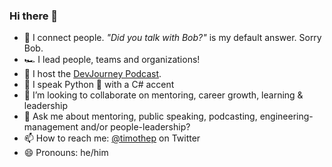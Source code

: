 ### Hi there 👋

<!--
**Timothep/Timothep** is a ✨ _special_ ✨ repository because its `README.md` (this file) appears on your GitHub profile.

Here are some ideas to get you started:
-->

- 🔭 I connect people. _"Did you talk with Bob?"_ is my default answer. Sorry Bob.
- 🏎 I lead people, teams and organizations!
- 🎤 I host the [DevJourney Podcast](https://devjourney.info).
- 🌱 I speak Python 🐍 with a C# accent
- 👯 I’m looking to collaborate on mentoring, career growth, learning & leadership
- 💬 Ask me about mentoring, public speaking, podcasting, engineering-management and/or people-leadership?
- 📫 How to reach me: [@timothep](https://twitter.com/timothep) on Twitter
- 😄 Pronouns: he/him
